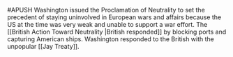 #APUSH 
Washington issued the Proclamation of Neutrality to set the precedent of staying uninvolved in European wars and affairs because the US at the time was very weak and unable to support a war effort. The [[British Action Toward Neutrality |British responded]] by blocking ports and capturing American ships. Washington responded to the British with the unpopular [[Jay Treaty]].